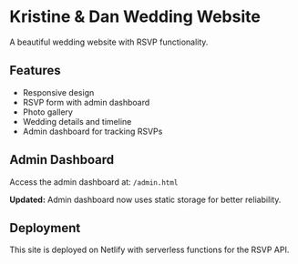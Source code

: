 # Kristine & Dan Wedding Website

A beautiful wedding website with RSVP functionality.

## Features
- Responsive design
- RSVP form with admin dashboard
- Photo gallery
- Wedding details and timeline
- Admin dashboard for tracking RSVPs

## Admin Dashboard
Access the admin dashboard at: `/admin.html`

**Updated:** Admin dashboard now uses static storage for better reliability.

## Deployment
This site is deployed on Netlify with serverless functions for the RSVP API. 